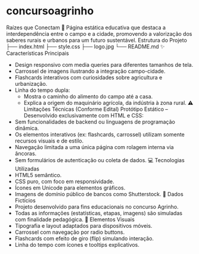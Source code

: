 # concursoagrinho
Raízes que Conectam
🌱 Página estática educativa que destaca a interdependência entre o campo e a cidade, promovendo a valorização dos saberes rurais e urbanos para um futuro sustentável.
Estrutura do Projeto
├── index.html
├── style.css
├── logo.jpg
└── README.md
✨ Características Principais
- Design responsivo com media queries para diferentes tamanhos de tela.
- Carrossel de imagens ilustrando a integração campo-cidade.
- Flashcards interativos com curiosidades sobre agricultura e urbanização.
- Linha do tempo dupla:
  - Mostra o caminho do alimento do campo até a casa.
  - Explica a origem do maquinário agrícola, da indústria à zona rural.
⚠️ Limitações Técnicas (Conforme Edital)
Protótipo Estático – Desenvolvido exclusivamente com HTML e CSS:
- Sem funcionalidades de backend ou linguagens de programação dinâmica.
- Os elementos interativos (ex: flashcards, carrossel) utilizam somente recursos visuais e de estilo.
- Navegação limitada a uma única página com rolagem interna via âncoras.
- Sem formulários de autenticação ou coleta de dados.
💻 Tecnologias Utilizadas
- HTML5 semântico.
- CSS puro, com foco em responsividade.
- Ícones em Unicode para elementos gráficos.
- Imagens de domínio público de bancos como Shutterstock.
📌 Dados Fictícios
- Projeto desenvolvido para fins educacionais no concurso Agrinho.
- Todas as informações (estatísticas, etapas, imagens) são simuladas com finalidade pedagógica.
🎨 Elementos Visuais
- Tipografia e layout adaptados para dispositivos móveis.
- Carrossel com navegação por radio buttons.
- Flashcards com efeito de giro (flip) simulando interação.
- Linha do tempo com ícones e tooltips explicativos.
